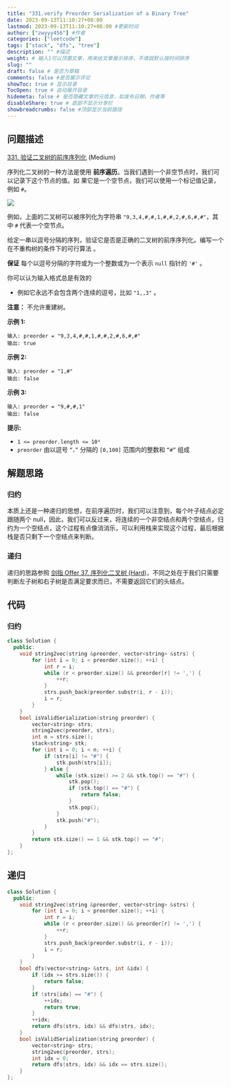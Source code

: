 ```yaml
---
title: "331.verify Preorder Serialization of a Binary Tree"
date: 2023-09-13T11:10:27+08:00
lastmod: 2023-09-13T11:10:27+08:00 #更新时间
author: ["zwyyy456"] #作者
categories: ["leetcode"]
tags: ["stack", "dfs", "tree"]
description: "" #描述
weight: # 输入1可以顶置文章，用来给文章展示排序，不填就默认按时间排序
slug: ""
draft: false # 是否为草稿
comments: false #是否展示评论
showToc: true # 显示目录
TocOpen: true # 自动展开目录
hidemeta: false # 是否隐藏文章的元信息，如发布日期、作者等
disableShare: true # 底部不显示分享栏
showbreadcrumbs: false #顶部显示当前路径
---
```

## 问题描述

[331. 验证二叉树的前序序列化][link] (Medium)

[link]: https://leetcode.cn/problems/verify-preorder-serialization-of-a-binary-tree/

序列化二叉树的一种方法是使用 **前序遍历**。当我们遇到一个非空节点时，我们可以记录下这个节点的值。如
果它是一个空节点，我们可以使用一个标记值记录，例如 `#`。

![](https://pic-upyun.zwyyy456.tech/smms/2023-12-26-065507.jpg)

例如，上面的二叉树可以被序列化为字符串 `"9,3,4,#,#,1,#,#,2,#,6,#,#"`，其中 `#` 代表一个空节点。

给定一串以逗号分隔的序列，验证它是否是正确的二叉树的前序序列化。编写一个在不重构树的条件下的可行算法
。

**保证** 每个以逗号分隔的字符或为一个整数或为一个表示 `null` 指针的 `'#'` 。

你可以认为输入格式总是有效的

- 例如它永远不会包含两个连续的逗号，比如 `"1,,3"` 。

**注意：** 不允许重建树。

**示例 1:**

```
输入: preorder = "9,3,4,#,#,1,#,#,2,#,6,#,#"
输出: true
```

**示例 2:**

```
输入: preorder = "1,#"
输出: false
```

**示例 3:**

```
输入: preorder = "9,#,#,1"
输出: false
```

**提示:**

- `1 <= preorder.length <= 10⁴`
- `preorder` 由以逗号 `“，”` 分隔的 `[0,100]` 范围内的整数和 `“#”` 组成

## 解题思路

### 归约

本质上还是一种递归的思想，在前序遍历时，我们可以注意到，每个叶子结点必定跟随两个 null，因此，我们可以反过来，将连续的一个非空结点和两个空结点，归约为一个空结点，这个过程有点像消消乐，可以利用栈来实现这个过程，最后根据栈是否只剩下一个空结点来判断。

### 递归

递归的思路参照 [剑指 Offer 37. 序列化二叉树 (Hard)](https://leetcode.cn/problems/xu-lie-hua-er-cha-shu-lcof/)，不同之处在于我们只需要判断左子树和右子树是否满足要求而已，不需要返回它们的头结点。

## 代码

### 归约

```cpp
class Solution {
  public:
    void string2vec(string &preorder, vector<string> &strs) {
        for (int i = 0; i < preorder.size(); ++i) {
            int r = i;
            while (r < preorder.size() && preorder[r] != ',') {
                ++r;
            }
            strs.push_back(preorder.substr(i, r - i));
            i = r;
        }
    }
    bool isValidSerialization(string preorder) {
        vector<string> strs;
        string2vec(preorder, strs);
        int n = strs.size();
        stack<string> stk;
        for (int i = 0; i < n; ++i) {
            if (strs[i] != "#") {
                stk.push(strs[i]);
            } else {
                while (stk.size() >= 2 && stk.top() == "#") {
                    stk.pop();
                    if (stk.top() == "#") {
                        return false;
                    }
                    stk.pop();
                }
                stk.push("#");
            }
        }
        return stk.size() == 1 && stk.top() == "#";
    }
};
```

## 递归

```cpp
class Solution {
  public:
    void string2vec(string &preorder, vector<string> &strs) {
        for (int i = 0; i < preorder.size(); ++i) {
            int r = i;
            while (r < preorder.size() && preorder[r] != ',') {
                ++r;
            }
            strs.push_back(preorder.substr(i, r - i));
            i = r;
        }
    }
    bool dfs(vector<string> &strs, int &idx) {
        if (idx >= strs.size()) {
            return false;
        }
        if (strs[idx] == "#") {
            ++idx;
            return true;
        }
        ++idx;
        return dfs(strs, idx) && dfs(strs, idx);
    }
    bool isValidSerialization(string preorder) {
        vector<string> strs;
        string2vec(preorder, strs);
        int idx = 0;
        return dfs(strs, idx) && idx == strs.size();
    }
};
```
